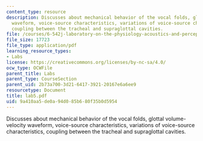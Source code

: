 ```yaml
---
content_type: resource
description: Discusses about mechanical behavior of the vocal folds, glottal volume-velocity
  waveform, voice-source characteristics, variations of voice-source characteristics,
  coupling between the tracheal and supraglottal cavities.
file: /courses/6-542j-laboratory-on-the-physiology-acoustics-and-perception-of-speech-fall-2005/9a410aa5de0a94d085b680f35b0d5954_lab5.pdf
file_size: 17723
file_type: application/pdf
learning_resource_types:
- Labs
license: https://creativecommons.org/licenses/by-nc-sa/4.0/
ocw_type: OCWFile
parent_title: Labs
parent_type: CourseSection
parent_uid: 2b73a700-3d21-6417-3921-20167e6a6ee9
resourcetype: Document
title: lab5.pdf
uid: 9a410aa5-de0a-94d0-85b6-80f35b0d5954
---
```

Discusses about mechanical behavior of the vocal folds, glottal volume-velocity waveform, voice-source characteristics, variations of voice-source characteristics, coupling between the tracheal and supraglottal cavities.